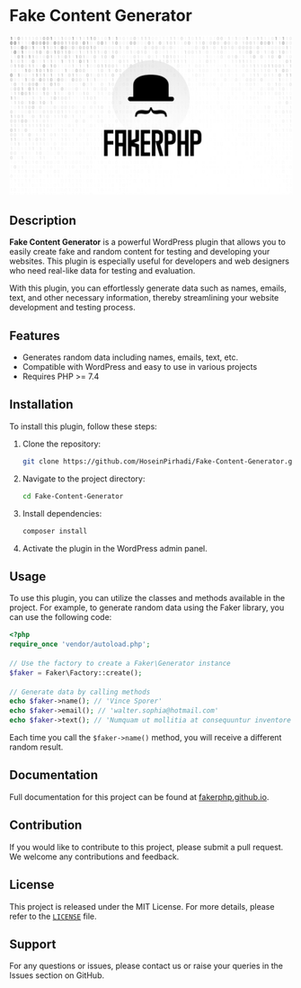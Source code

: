 # Fake Content Generator

<p style="text-align: center"><img src="https://github.com/FakerPHP/Artwork/raw/main/src/socialcard.png" alt="Social card of FakerPHP"></p>

## Description
**Fake Content Generator** is a powerful WordPress plugin that allows you to easily create fake and random content for testing and developing your websites. This plugin is especially useful for developers and web designers who need real-like data for testing and evaluation.

With this plugin, you can effortlessly generate data such as names, emails, text, and other necessary information, thereby streamlining your website development and testing process.

## Features
- Generates random data including names, emails, text, etc.
- Compatible with WordPress and easy to use in various projects
- Requires PHP >= 7.4

## Installation
To install this plugin, follow these steps:

1. Clone the repository:
   ```bash
   git clone https://github.com/HoseinPirhadi/Fake-Content-Generator.git
   ```

2. Navigate to the project directory:
   ```bash
   cd Fake-Content-Generator
   ```

3. Install dependencies:
   ```bash
   composer install
   ```

4. Activate the plugin in the WordPress admin panel.

## Usage
To use this plugin, you can utilize the classes and methods available in the project. For example, to generate random data using the Faker library, you can use the following code:

```php
<?php
require_once 'vendor/autoload.php';

// Use the factory to create a Faker\Generator instance
$faker = Faker\Factory::create();

// Generate data by calling methods
echo $faker->name(); // 'Vince Sporer'
echo $faker->email(); // 'walter.sophia@hotmail.com'
echo $faker->text(); // 'Numquam ut mollitia at consequuntur inventore dolorem.'
```

Each time you call the `$faker->name()` method, you will receive a different random result.

## Documentation
Full documentation for this project can be found at [fakerphp.github.io](https://fakerphp.github.io).

## Contribution
If you would like to contribute to this project, please submit a pull request. We welcome any contributions and feedback.

## License
This project is released under the MIT License. For more details, please refer to the [`LICENSE`](LICENSE) file.

## Support
For any questions or issues, please contact us or raise your queries in the Issues section on GitHub.